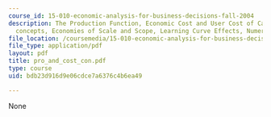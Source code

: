 ```yaml
---
course_id: 15-010-economic-analysis-for-business-decisions-fall-2004
description: The Production Function, Economic Cost and User Cost of Capital, Cost
  concepts, Economies of Scale and Scope, Learning Curve Effects, Numeric Examples.
file_location: /coursemedia/15-010-economic-analysis-for-business-decisions-fall-2004/bdb23d916d9e06cdce7a6376c4b6ea49_pro_and_cost_con.pdf
file_type: application/pdf
layout: pdf
title: pro_and_cost_con.pdf
type: course
uid: bdb23d916d9e06cdce7a6376c4b6ea49

---
```

None